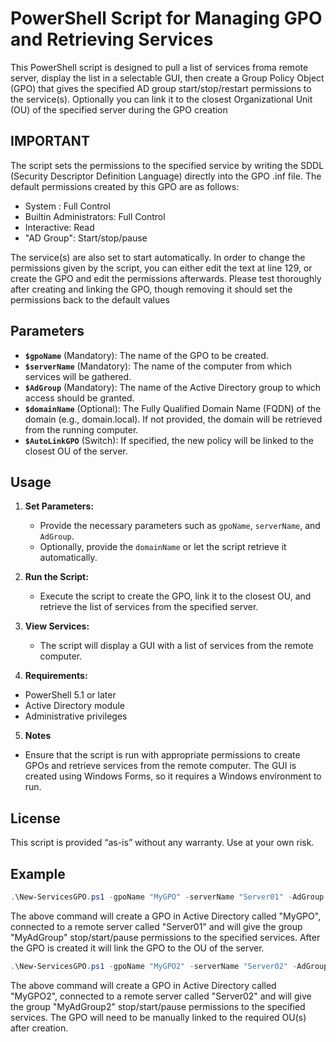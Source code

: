 # PowerShell Script for Managing GPO and Retrieving Services

This PowerShell script is designed to pull a list of services froma remote server, display the list in a selectable GUI, then create a Group Policy Object (GPO) that gives the specified AD group start/stop/restart permissions to the service(s). Optionally you can link it to the closest Organizational Unit (OU) of the specified server during the GPO creation

## IMPORTANT

The script sets the permissions to the specified service by writing the SDDL (Security Descriptor Definition Language) directly into the GPO .inf file. The default permissions created by this GPO are as follows:
  - System : Full Control
  - Builtin Administrators: Full Control
  - Interactive: Read
  - "AD Group": Start/stop/pause

The service(s) are also set to start automatically.
In order to change the permissions given by the script, you can either edit the text at line 129, or create the GPO and edit the permissions afterwards. Please test thoroughly after creating and linking the GPO, though removing it should set the permissions back to the default values

## Parameters

- **`$gpoName`** (Mandatory): The name of the GPO to be created.
- **`$serverName`** (Mandatory): The name of the computer from which services will be gathered.
- **`$AdGroup`** (Mandatory): The name of the Active Directory group to which access should be granted.
- **`$domainName`** (Optional): The Fully Qualified Domain Name (FQDN) of the domain (e.g., domain.local). If not provided, the domain will be retrieved from the running computer.
- **`$AutoLinkGPO`** (Switch): If specified, the new policy will be linked to the closest OU of the server.

## Usage

1. **Set Parameters:**
   - Provide the necessary parameters such as `gpoName`, `serverName`, and `AdGroup`.
   - Optionally, provide the `domainName` or let the script retrieve it automatically.

2. **Run the Script:**
   - Execute the script to create the GPO, link it to the closest OU, and retrieve the list of services from the specified server.

3. **View Services:**
   - The script will display a GUI with a list of services from the remote computer.

4. **Requirements:**
- PowerShell 5.1 or later
- Active Directory module
- Administrative privileges

5. **Notes**
- Ensure that the script is run with appropriate permissions to create GPOs and retrieve services from the remote computer.
The GUI is created using Windows Forms, so it requires a Windows environment to run.

## License
This script is provided “as-is” without any warranty. Use at your own risk.
## Example

```powershell
.\New-ServicesGPO.ps1 -gpoName "MyGPO" -serverName "Server01" -AdGroup "MyAdGroup" -AutoLinkGPO
```
The above command will create a GPO in Active Directory called "MyGPO", connected to a remote server called "Server01" and will give the group "MyAdGroup" stop/start/pause permissions to the specified services.
After the GPO is created it will link the GPO to the OU of the server.

```powershell
.\New-ServicesGPO.ps1 -gpoName "MyGPO2" -serverName "Server02" -AdGroup "MyAdGroup2"
```
The above command will create a GPO in Active Directory called "MyGPO2", connected to a remote server called "Server02" and will give the group "MyAdGroup2" stop/start/pause permissions to the specified services.
The GPO will need to be manually linked to the required OU(s) after creation.
